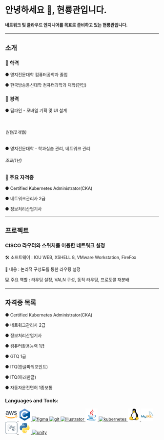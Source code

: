 <h1>안녕하세요 👋, 현룡관입니다.</h1>
<h4>네트워크 및 클라우드 엔지니어를 목표로 준비하고 있는 현룡관입니다.</h4>

---

<h2>소개</h2>
<h3 align="left">📝 학력</h3>
● 명지전문대학 컴퓨터공학과 졸업</p>
● 한국방송통신대학 컴퓨터과학과 재학(편입)

<h3 align="left">🔭 경력</h3>
● 딥파인 - 모바일 기획 및 UI 설계</p>
&nbsp;&nbsp;<h6>인턴(2개월)</h6>
● 명지전문대학 - 학과실습 관리, 네트워크 관리
&nbsp;&nbsp;<h6>조교(1년)</h6>

<h3 align="left">🌱 주요 자격증</h3>
● Certified Kubernetes Administrator(CKA)</P>
● 네트워크관리사 2급</P>
● 정보처리산업기사

---

<h2>프로젝트</h2>
<h3>CISCO 라우터와 스위치를 이용한 네트워크 설정</h3>
  🛠️ 소프트웨어 : IOU WEB, XSHELL 8, VMware Workstation, FireFox</p>
  📄 내용 : 논리적 구성도를 통한 라우팅 설정</p>
  💻 주요 역할 : 라우팅 설정, VALN 구성, 동적 라우팅, 프로토콜 재분배
  
---

<h2>자격증 목록</h2>
● Certified Kubernetes Administrator(CKA)</P>
● 네트워크관리사 2급</P>
● 정보처리산업기사</P>
● 컴퓨터활용능력 1급</P>
● GTQ 1급</P>
● ITQ(한글파워포인트)</P>
● ITQ(아래한글)</p>
● 자동자운전면허 1종보통</P>

<h3 align="left">Languages and Tools:</h3>
<p align="left"> <a href="https://aws.amazon.com" target="_blank" rel="noreferrer"> <img src="https://raw.githubusercontent.com/devicons/devicon/master/icons/amazonwebservices/amazonwebservices-original-wordmark.svg" alt="aws" width="40" height="40"/> </a> <a href="https://www.cprogramming.com/" target="_blank" rel="noreferrer"> <img src="https://raw.githubusercontent.com/devicons/devicon/master/icons/c/c-original.svg" alt="c" width="40" height="40"/> </a> <a href="https://www.figma.com/" target="_blank" rel="noreferrer"> <img src="https://www.vectorlogo.zone/logos/figma/figma-icon.svg" alt="figma" width="40" height="40"/> </a> <a href="https://git-scm.com/" target="_blank" rel="noreferrer"> <img src="https://www.vectorlogo.zone/logos/git-scm/git-scm-icon.svg" alt="git" width="40" height="40"/> </a> <a href="https://www.adobe.com/in/products/illustrator.html" target="_blank" rel="noreferrer"> <img src="https://www.vectorlogo.zone/logos/adobe_illustrator/adobe_illustrator-icon.svg" alt="illustrator" width="40" height="40"/> </a> <a href="https://www.java.com" target="_blank" rel="noreferrer"> <img src="https://raw.githubusercontent.com/devicons/devicon/master/icons/java/java-original.svg" alt="java" width="40" height="40"/> </a> <a href="https://kubernetes.io" target="_blank" rel="noreferrer"> <img src="https://www.vectorlogo.zone/logos/kubernetes/kubernetes-icon.svg" alt="kubernetes" width="40" height="40"/> </a> <a href="https://www.linux.org/" target="_blank" rel="noreferrer"> <img src="https://raw.githubusercontent.com/devicons/devicon/master/icons/linux/linux-original.svg" alt="linux" width="40" height="40"/> </a> <a href="https://www.mysql.com/" target="_blank" rel="noreferrer"> <img src="https://raw.githubusercontent.com/devicons/devicon/master/icons/mysql/mysql-original-wordmark.svg" alt="mysql" width="40" height="40"/> </a> <a href="https://www.photoshop.com/en" target="_blank" rel="noreferrer"> <img src="https://raw.githubusercontent.com/devicons/devicon/master/icons/photoshop/photoshop-line.svg" alt="photoshop" width="40" height="40"/> </a> <a href="https://www.python.org" target="_blank" rel="noreferrer"> <img src="https://raw.githubusercontent.com/devicons/devicon/master/icons/python/python-original.svg" alt="python" width="40" height="40"/> </a> <a href="https://unity.com/" target="_blank" rel="noreferrer"> <img src="https://www.vectorlogo.zone/logos/unity3d/unity3d-icon.svg" alt="unity" width="40" height="40"/> </a> </p>
